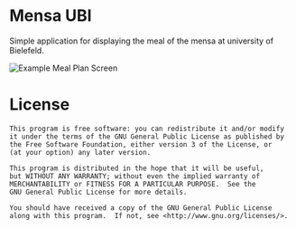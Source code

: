 Mensa UBI
=========

Simple application for displaying the meal of the mensa at university of Bielefeld.

![Example Meal Plan Screen][1]

License
========

    This program is free software: you can redistribute it and/or modify
    it under the terms of the GNU General Public License as published by
    the Free Software Foundation, either version 3 of the License, or
    (at your option) any later version.

    This program is distributed in the hope that it will be useful,
    but WITHOUT ANY WARRANTY; without even the implied warranty of
    MERCHANTABILITY or FITNESS FOR A PARTICULAR PURPOSE.  See the
    GNU General Public License for more details.

    You should have received a copy of the GNU General Public License
    along with this program.  If not, see <http://www.gnu.org/licenses/>.

[1]: https://dl.dropbox.com/u/159886/mensa-ubi/mensa-ubi-v1-screen1.png
